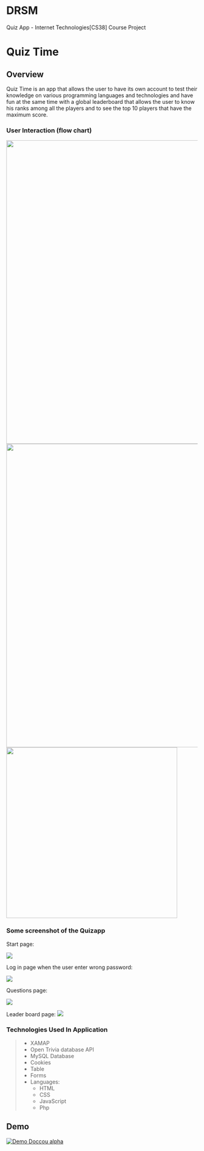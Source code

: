 # DRSM
Quiz App - Internet Technologies[CS38] Course Project

# Quiz Time

## Overview
Quiz Time is an app that allows the user to have its own account to test their knowledge on various programming languages and technologies and have fun at the same time with a global leaderboard that allows the user to know his ranks among all the players and to see the top 10 players that have the maximum score.

### User Interaction (flow chart)
<img src="Image/Flowchart1.jpg" height="800">
<img src="Image/Flowchart2.jpg" height="800">
<img src="Image/Flowchart3.jpg" width="450">

### Some screenshot of the Quizapp
Start page:

<img src="Image/screen1.jpg">

Log in page when the user enter wrong password:

<img src="Image/screen2.jpg">

Questions page:

<img src="Image/screen3.jpg">

Leader board page:
<img src="Image/screen4.jpg">

### Technologies Used In Application
>- XAMAP
>- Open Trivia database API
>- MySQL Database
>- Cookies
>- Table
>- Forms
>- Languages:
>   - HTML
>   - CSS
>   - JavaScript
>   - Php

## Demo

[![Demo Doccou alpha](https://j.gifs.com/mOlQr0.gif)](https://gifs.com/gif/demo-mOlQr0)
